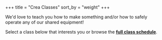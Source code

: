 +++
title = "Crea Classes"
sort_by = "weight"
+++

<!--
<article class="message is-info">
  <div class="message-body">

**[Free T-Shirt Printing Class](https://bookwhen.com/creamakerspace/e/ev-s0bv-20230822170000) on Aug 22**.

Availability is limited. Must RSVP. Follow us on <a href="https://facebook.com/CreaMakerspace">Facebook</a> or <a href="https://instagram.com/CreaMakerspace">Instagram</a> for future event promotions.

  </div>
</article>
-->

We'd love to teach you how to make something and/or how to safely operate any of our shared equipment!

Select a class below that interests you or browse the [**full class schedule**](https://bookwhen.com/creamakerspace).


